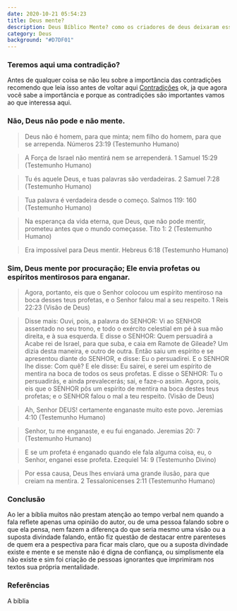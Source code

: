```yaml
---
date: 2020-10-21 05:54:23
title: Deus mente?
description: Deus Bíblico Mente? como os criadores de deus deixaram essa passar
category: Deus
background: "#D7DF01"
---
```


### Teremos aqui uma contradição?

Antes de qualquer coisa se não leu sobre a importância das contradições recomendo que leia isso antes de voltar aqui  [Contradições](https://ceuvago.com/contradicoes-da-biblia)
ok, ja que agora você sabe a importância e porque as contradições são importantes vamos ao que interessa aqui.


### Não, Deus não pode e não mente.

>Deus não é homem, para que minta; nem filho do homem, para que se arrependa. Números 23:19 (Testemunho Humano)

>A Força de Israel não mentirá nem se arrependerá. 1 Samuel 15:29 (Testemunho Humano)

>Tu és aquele Deus, e tuas palavras são verdadeiras. 2 Samuel 7:28 (Testemunho Humano)

>Tua palavra é verdadeira desde o começo. Salmos 119: 160 (Testemunho Humano)

>Na esperança da vida eterna, que Deus, que não pode mentir, prometeu antes que o mundo começasse. Tito 1: 2 (Testemunho Humano)

>Era impossível para Deus mentir. Hebreus 6:18 (Testemunho Humano)

### Sim, Deus mente por procuração; Ele envia profetas ou espíritos mentirosos para enganar.

>Agora, portanto, eis que o Senhor colocou um espírito mentiroso na boca desses teus profetas, e o Senhor falou mal a seu respeito. 1 Reis 22:23 (Visão de Deus)

>Disse mais: Ouvi, pois, a palavra do SENHOR: Vi ao SENHOR assentado no seu trono, e todo o exército celestial em pé à sua mão direita, e à sua esquerda. E disse o SENHOR: Quem persuadirá a Acabe rei de Israel, para que suba, e caia em Ramote de Gileade? Um dizia desta maneira, e outro de outra. Então saiu um espírito e se apresentou diante do SENHOR, e disse: Eu o persuadirei. E o SENHOR lhe disse: Com quê? E ele disse: Eu sairei, e serei um espírito de mentira na boca de todos os seus profetas. E disse o SENHOR: Tu o persuadirás, e ainda prevalecerás; sai, e faze-o assim. Agora, pois, eis que o SENHOR pôs um espírito de mentira na boca destes teus profetas; e o SENHOR falou o mal a teu respeito. (Visão de Deus)

>Ah, Senhor DEUS! certamente enganaste muito este povo. Jeremias 4:10 (Testemunho Humano)

>Senhor, tu me enganaste, e eu fui enganado. Jeremias 20: 7 (Testemunho Humano)

>E se um profeta é enganado quando ele fala alguma coisa, eu, o Senhor, enganei esse profeta. Ezequiel 14: 9 (Testemunho Divino)

>Por essa causa, Deus lhes enviará uma grande ilusão, para que creiam na mentira. 2 Tessalonicenses 2:11 (Testemunho Humano)

### Conclusão

Ao ler a bíblia muitos não prestam atenção ao tempo verbal nem quando a fala reflete apenas uma opinião do autor, ou de uma pessoa falando sobre o que ela pensa, nem fazem a diferença do que seria mesmo uma visão ou a suposta divindade falando, então fiz questão de destacar entre parenteses de quem era a pespectiva para ficar mais claro, que ou a suposta divindade existe e mente e se menste não é digna de confiança, ou simplismente ela não existe e sim foi criação de pessoas ignorantes que imprimiram nos textos sua própria mentalidade.
 
### Referências
A bíblia
